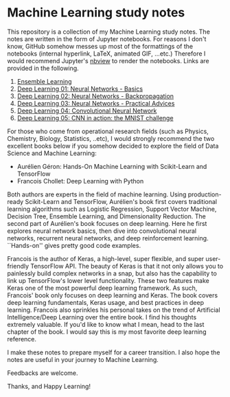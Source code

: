 # Machine Learning study notes
This repository is a collection of my Machine Learning study notes. The notes
are written in the form of Jupyter notebooks. For reasons I don't know, GitHub 
somehow messes up most of the formattings of the notebooks (internal hyperlink,
LaTeX, animated GIF, ...etc.) Therefore I would recommend Jupyter's 
[nbview](https://nbviewer.jupyter.org/) to render the notebooks. Links are
provided in the following.

1. [Ensemble Learning](https://nbviewer.jupyter.org/github/chang48/Machine-Learning-notes/blob/master/Ensemble-Learning.ipynb)
2. [Deep Learning 01: Neural Networks - Basics](https://nbviewer.jupyter.org/github/chang48/Machine-Learning-study-notes/blob/master/DeepLearning-01-Neural-Networks-Basics.ipynb)
3. [Deep Learning 02: Neural Networks - Backpropagation](https://nbviewer.jupyter.org/github/chang48/Machine-Learning-study-notes/blob/master/DeepLearning-02-Neural-Networks-Backpropagation.ipynb)
4. [Deep Learning 03: Neural Networks - Practical Advices](https://nbviewer.jupyter.org/github/chang48/Machine-Learning-study-notes/blob/master/DeepLearning-03-Neural-Networks-Practical-Advices.ipynb)
5. [Deep Learning 04: Convolutional Neural Network](https://nbviewer.jupyter.org/github/chang48/Machine-Learning-study-notes/blob/master/DeepLearning-04-Convolutional-Neural-Networks.ipynb)
6. [Deep Learning 05: CNN in action: the MNIST challenge](https://nbviewer.jupyter.org/github/chang48/Machine-Learning-study-notes/blob/master/DeepLearning-05-CNN-MNIST.ipynb)

For those who come from operational research fields (such as Physics, Chemistry, 
Biology, Statistics, ..etc), I would strongly recommend the two excellent books below 
if you somehow decided to explore the field of Data Science and Machine Learning:

- Aurélien Géron: Hands-On Machine Learning with Scikit-Learn and TensorFlow
- Francois Chollet: Deep Learning with Python

Both authors are experts in the field of machine learning. Using production-ready
Scikit-Learn and TensorFlow, Aurélien's book first covers traditional learning algorithms
such as Logistic Regression, Support Vector Machine, Decision Tree, Ensemble Learning, 
and Dimensionality Reduction. The second part of Aurélien's book focuses on deep learning.
Here he first explores neural network basics, then dive into convolutional neural 
networks, recurrent neural networks, and deep reinforcement learning.
``Hands-on'' gives pretty good code examples. 

Francois is the author of Keras, a high-level, super flexible, and super user-friendly 
TensorFlow API. The beauty of Keras is that it not only allows you to painlessly build 
complex networks in a snap, but also has the capability to link up TensorFlow's lower
level functionality. These two features make Keras one of the most powerful deep learning
framework. As such, Francois' book only focuses on deep learning and Keras. The book
covers deep learning fundamentals, Keras usage, and best practices in deep learning.
Francois also sprinkles his personal takes on the trend of Artificial Intelligence/Deep 
Learning over the entire book. I find his thoughts extremely valuable. If you'd like
to know what I mean, head to the last chapter of the book. I would say this is my
most favorite deep learning reference.

I make these notes to prepare myself for a career transition. I also hope the notes
are useful in your journey to Machine Learning. 

Feedbacks are welcome.

Thanks, and Happy Learning!
